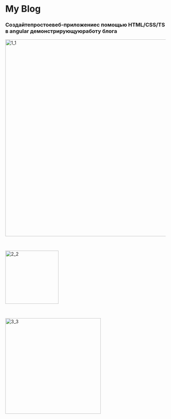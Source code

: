 <h1>My Blog </h1>
<h3><p>Создайтепростоевеб-приложениес помощью HTML/CSS/TS в angular демонстрирующуюработу блога</p></h3>
<p><img width="618" alt="1_1" src="https://github.com/biro224/Blog/assets/103885795/24e041ea-409e-4521-a20b-a82b5e54b7ec"></p>
<br>
<p><img width="167" alt="2_2" src="https://github.com/biro224/Blog/assets/103885795/d64e8ccd-114c-49f0-b90b-e187fecf8dd0"></p>
 <br>
<p><img width="300" alt="3_3" src="https://github.com/biro224/Blog/assets/103885795/cad044ac-f172-415a-8307-83c96be5bf1c"></p>
